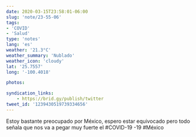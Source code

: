 ```yaml
---
date: 2020-03-15T23:58:01-06:00
slug: 'note/23-55-06'
tags:
- 'COVID'
- 'Salud'
type: 'notes'
lang: 'es'
weather: '21.3°C'
weather_summary: 'Nublado'
weather_icon: 'cloudy'
lat: '25.7557'
long: '-100.4018'

photos:

syndication_links:
    - https://brid.gy/publish/twitter
tweet_id: '1239430519739334656'
---
```

Estoy bastante preocupado por México, espero estar equivocado pero todo señala que nos va a pegar muy fuerte el #COVID-19 -19 #México 